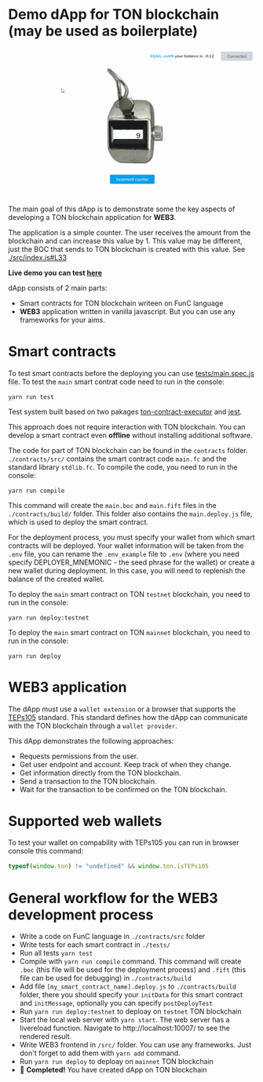 # Demo dApp for TON blockchain (may be used as boilerplate)

[<img src="./src/assets/demo.gif" title="Click to open the live demo" alt="dApp TON blockchain"/>](https://xtonwallet.com/ton-dapp-boilerplate/)

The main goal of this dApp is to demonstrate some the key aspects of developing a TON blockchain application for **WEB3**.

The application is a simple counter. The user receives the amount from the blockchain and can increase this value by 1. This value may be different, just the BOC that sends to TON blockchain is created with this value. See [./src/index.js#L33](./src/index.js#L33)

**Live demo you can test [here](https://xtonwallet.com/ton-dapp-boilerplate/)**

dApp consists of 2 main parts:

* Smart contracts for TON blockchain writeen on FunC language
* **WEB3** application written in vanilla javascript. But you can use any frameworks for your aims.

# Smart contracts

To test smart contracts before the deploying you can use [tests/main.spec.js](./tests/main.spec.js) file. 
To test the `main` smart contrat code need to run in the console:

```console
yarn run test
```

Test system built based on two pakages [ton-contract-executor](https://github.com/ton-community/ton-contract-executor) and [jest](https://jestjs.io/docs/getting-started).

This approach does not require interaction with TON blockchain. You can develop a smart contract even **offline** without installing additional software.

The code for part of TON blockchain can be found in the `contracts` folder. `./contracts/src/` contains the smart contract code `main.fc` and the standard library `stdlib.fc`. To compile the code, you need to run in the console:

```console
yarn run compile
```

This command will create the `main.boc` and `main.fift` files in the `./contracts/build/` folder. This folder also contains the `main.deploy.js` file, which is used to deploy the smart contract.

For the deployment process, you must specify your wallet from which smart contracts will be deployed. Your wallet information will be taken from the `.env` file, you can rename the `.env_example` file to `.env` (where you need specify DEPLOYER_MNEMONIC - the seed phrase for the wallet) or create a new wallet during deployment. In this case, you will need to replenish the balance of the created wallet.

To deploy the `main` smart contract on TON `testnet` blockchain, you need to run in the console:

```console
yarn run deploy:testnet
```

To deploy the `main` smart contract on TON `mainnet` blockchain, you need to run in the console:

```console
yarn run deploy
```

# WEB3 application

The dApp must use a `wallet extension` or a browser that supports the [TEPs105](https://github.com/ton-blockchain/TEPs/pull/105) standard. This standard defines how the dApp can communicate with the TON blockchain through a `wallet provider`.

This dApp demonstrates the following approaches:

* Requests permissions from the user.
* Get user endpoint and account. Keep track of when they change.
* Get information directly from the TON blockchain.
* Send a transaction to the TON blockchain.
* Wait for the transaction to be confirmed on the TON blockchain.

# Supported web wallets

To test your wallet on compability with TEPs105 you can run in browser console this command:

```js
typeof(window.ton) != "undefined" && window.ton.isTEPs105
```

# General workflow for the WEB3 development process

* Write a code on FunC language in `./contracts/src` folder
* Write tests for each smart contract in `./tests/`
* Run all tests `yarn test`
* Compile with `yarn run compile` command. This command will create `.boc` (this file will be used for the deployment process) and `.fift` (this file can be used for debugging) in `./contracts/build`
* Add file `[my_smart_contract_name].deploy.js` to `./contracts/build` folder, there you should specify your `initData` for this smart contract and `initMessage`, optionally you can specify `postDeployTest`
* Run `yarn run deploy:testnet` to deploay on `testnet` TON blockchain
* Start the local web server with `yarn start`. The web server has a livereload function. Navigate to http://localhost:10007/ to see the rendered result.
* Write WEB3 frontend in `/src/` folder. You can use any frameworks. Just don't forget to add them with `yarn add` command.
* Run `yarn run deploy` to deploay on `mainnet` TON blockchain
* &#129351; **Completed!** You have created dApp on TON blockchain